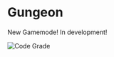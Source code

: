# Gungeon
New Gamemode! In development!

![Code Grade](https://www.code-inspector.com/project/26008/status/svg)
